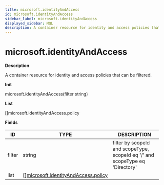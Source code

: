 ```yaml
---
title: microsoft.identityAndAccess
id: microsoft.identityAndAccess
sidebar_label: microsoft.identityAndAccess
displayed_sidebar: MQL
description: A container resource for identity and access policies that can be filtered.
---
```


# microsoft.identityAndAccess

**Description**

A container resource for identity and access policies that can be filtered.

**Init**

microsoft.identityAndAccess(filter string)

**List**

[]microsoft.identityAndAccess.policy

**Fields**

| ID     | TYPE                                                                                  | DESCRIPTION                                                                  |
| ------ | ------------------------------------------------------------------------------------- | ---------------------------------------------------------------------------- |
| filter | string                                                                                | filter by scopeId and scopeType, scopeId eq '/' and scopeType eq 'Directory' |
| list   | &#91;&#93;[microsoft.identityAndAccess.policy](microsoft.identityandaccess.policy.md) |                                                                              |
